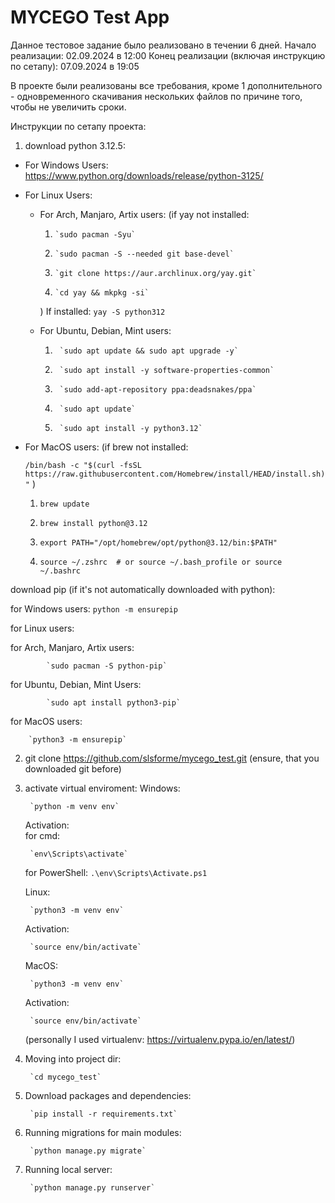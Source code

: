 # MYCEGO Test App

Данное тестовое задание было реализовано в течении 6 дней.
Начало реализации: 02.09.2024 в 12:00
Конец реализации (включая инструкцию по сетапу): 07.09.2024 в 19:05

В проекте были реализованы все требования, кроме 1 дополнительного - одновременного скачивания нескольких файлов по причине того,
чтобы не увеличить сроки. 

Инструкции по сетапу проекта:
1. download python 3.12.5:
- For Windows Users: https://www.python.org/downloads/release/python-3125/
- For Linux Users:

	- For Arch, Manjaro, Artix users:
		 (if yay not installed: 
		 1. 	`sudo pacman -Syu`
		 2. 	`sudo pacman -S --needed git base-devel`
		 3. 	`git clone https://aur.archlinux.org/yay.git`
		 4.  	`cd yay && mkpkg -si`
		 )
                  If installed:
				`yay -S python312`

	- For Ubuntu, Debian, Mint users: 
		1. 		`sudo apt update && sudo apt upgrade -y`
		2. 		`sudo apt install -y software-properties-common`
		3. 		`sudo add-apt-repository ppa:deadsnakes/ppa`
		4. 		`sudo apt update`
		5. 		`sudo apt install -y python3.12`
  
- For MacOS users:
		(if brew not installed:
  
  `/bin/bash -c "$(curl -fsSL https://raw.githubusercontent.com/Homebrew/install/HEAD/install.sh)"`
  )

  1. `brew update`
		
  2. `brew install python@3.12`
		
  3. `export PATH="/opt/homebrew/opt/python@3.12/bin:$PATH"`

  4. `source ~/.zshrc  # or source ~/.bash_profile or source ~/.bashrc`
	
download pip (if it's not automatically downloaded with python):

for Windows users:
		`python -m ensurepip`

for Linux users:

for Arch, Manjaro, Artix users:

			`sudo pacman -S python-pip`
  
for Ubuntu, Debian, Mint Users:

			`sudo apt install python3-pip`
  
for MacOS users:

		`python3 -m ensurepip`
  
2. git clone https://github.com/slsforme/mycego_test.git (ensure, that you downloaded git before)
3. activate virtual enviroment:
	Windows:

		`python -m venv env`
	Activation:			
	for cmd:

		`env\Scripts\activate`

	for PowerShell:
		`.\env\Scripts\Activate.ps1`

	Linux:

		`python3 -m venv env`
   
	Activation:

		`source env/bin/activate`

	MacOS:

		`python3 -m venv env`
	Activation:

		`source env/bin/activate`
	(personally I used virtualenv: https://virtualenv.pypa.io/en/latest/)
1. Moving into project dir:

		`cd mycego_test`
5. Download packages and dependencies:

	
		`pip install -r requirements.txt`
7. Running migrations for main modules:

		`python manage.py migrate`
9. Running local server:
   
   		`python manage.py runserver`

	 




